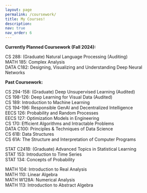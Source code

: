 ```yaml
---
layout: page
permalink: /coursework/
title: My Courses!
description: 
nav: true
nav_order: 6
---
```


**Currently Planned Coursework (Fall 2024):**

CS 288: (Graduate) Natural Language Processing (Auditing)\
MATH 185: Complex Analysis\
DATA C182: Designing, Visualizing and Understanding Deep Neural Networks

**Past Coursework:**

CS 294-158: (Graduate) Deep Unsupervised Learning (Audited)\
CS 198-126: Deep Learning for Visual Data (Audited)\
CS 189: Introduction to Machine Learning\
CS 194-196: Responsible GenAI and Decentralized Intelligence\
EECS 126: Probability and Random Processes\
EECS 127: Optimization Models in Engineering\
CS 170: Efficient Algorithms and Intractable Problems\
DATA C100: Principles & Techniques of Data Science\
CS 61B: Data Structures\
CS 61A: The Structure and Interpretation of Computer Programs

STAT C241B: (Graduate) Advanced Topics in Statistical Learning\
STAT 153: Introduction to Time Series\
STAT 134: Concepts of Probability

MATH 104: Introduction to Real Analysis\
MATH 110: Linear Algebra\
MATH W128A: Numerical Analysis\
MATH 113: Introduction to Abstract Algebra
